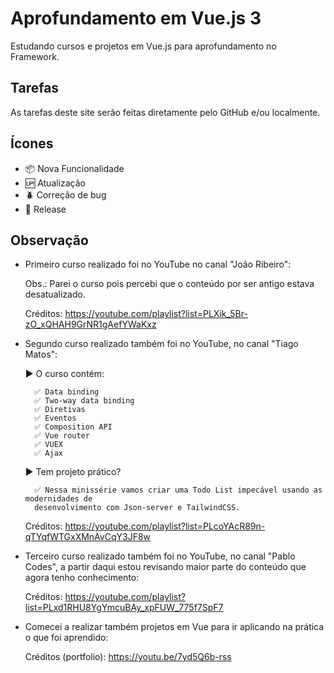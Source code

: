 # Aprofundamento em Vue.js 3

Estudando cursos e projetos em Vue.js para aprofundamento no Framework.

## Tarefas

As tarefas deste site serão feitas diretamente pelo GitHub e/ou localmente.

## Ícones

- :package: Nova Funcionalidade
- :up: Atualização
- :beetle: Correção de bug
- :checkered_flag: Release

## Observação

- Primeiro curso realizado foi no YouTube no canal "João Ribeiro":

  Obs.: Parei o curso pois percebi que o conteúdo por ser antigo estava desatualizado.
    
    Créditos: https://youtube.com/playlist?list=PLXik_5Br-zO_xQHAH9GrNR1gAefYWaKxz

- Segundo curso realizado também foi no YouTube, no canal "Tiago Matos":

  ▶️ O curso contém:
  
        ✅ Data binding
        ✅ Two-way data binding
        ✅ Diretivas
        ✅ Eventos
        ✅ Composition API
        ✅ Vue router
        ✅ VUEX
        ✅ Ajax
      
    ▶️ Tem projeto prático?
    
        ✅ Nessa minissérie vamos criar uma Todo List impecável usando as modernidades de 
        desenvolvimento com Json-server e TailwindCSS.
    
    Créditos: https://youtube.com/playlist?list=PLcoYAcR89n-qTYqfWTGxXMnAvCqY3JF8w

- Terceiro curso realizado também foi no YouTube, no canal "Pablo Codes", a partir daqui estou revisando maior parte do conteúdo que agora tenho conhecimento:

    Créditos: https://youtube.com/playlist?list=PLxd1RHU8YgYmcuBAy_xpFUW_775f7SpF7

- Comecei a realizar também projetos em Vue para ir aplicando na prática o que foi aprendido:

    Créditos (portfolio): https://youtu.be/7yd5Q6b-rss
